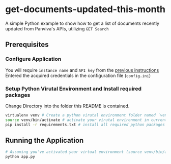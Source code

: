 # get-documents-updated-this-month

A simple Python example to show how to get a list of documents recently updated from Panviva's APIs, utilizing `GET Search`

## Prerequisites

### Configure Application

You will require `instance name` and `API key` from the [previous instructions](../README.md#how-to-get-credentials)
Entered the acquired credentials in the configuration file (`config.ini`)


### Setup Python Virutal Environment and Install required packages

Change Directory into the folder this README is contained.

```bash
virtualenv venv # Create a python virutal environment folder named `venv`, to hold python interpreter, pip and python packages
source venv/bin/activate # activate your virutal environment in current shell
pip install -r requirements.txt # install all required python packages into virtual environment
```

## Running the Application

```bash
# Assuming you've activated your virtual environment (source venv/bin/active)
python app.py
```
